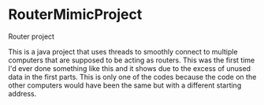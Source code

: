 # RouterMimicProject
Router project

This is a java project that uses threads to smoothly connect to multiple computers that are supposed to be acting as routers. This was the first time I'd ever done something like this and it shows due to the excess of unused data in the first parts. This is only one of the codes because the code on the other computers would have been the same but with a different starting address.
